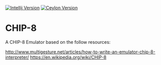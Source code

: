 [![Intellij Version](https://img.shields.io/badge/intellij-2017.2.2-18a3fa.svg)](https://www.jetbrains.com/idea/)
[![Ceylon Version](https://img.shields.io/badge/ceylon-1.3.2-e29612.svg)](https://ceylon-lang.org/)

# CHIP-8

A CHIP-8 Emulator based on the follow resources:

http://www.multigesture.net/articles/how-to-write-an-emulator-chip-8-interpreter/
https://en.wikipedia.org/wiki/CHIP-8
